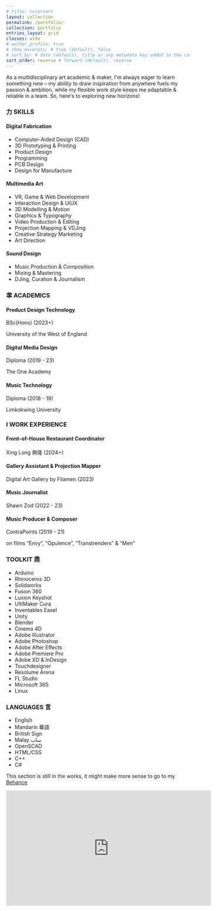```yaml
---
# title: corproart
layout: collection
permalink: /portfolio/
collection: portfolio
entries_layout: grid
classes: wide
# author_profile: true
# show_excerpts: # true (default), false
# sort_by: # date (default), title or any metadata key added to the collection's documents
sort_order: reverse # forward (default), reverse
---
```


<!-- <style>
  /* --- Font Import --- */
  @font-face {
    font-family: 'Tuner';
    /* Adjust paths if your font files are located elsewhere or have different names */
    src: url('/assets/fonts/Tuner.woff2') format('woff2'), /* Modern Browsers */
         url('/assets/fonts/Tuner.woff') format('woff');   /* Older Browsers */
    font-weight: normal;
    font-style: normal;
  }

  /* --- Apply Tuner Font to the Resume Content --- */
  .resume-custom-font-area {
    font-family: 'Tuner', -apple-system, BlinkMacSystemFont, "Segoe UI", Roboto, "Helvetica Neue", Arial, sans-serif, "Apple Color Emoji", "Segoe UI Emoji", "Segoe UI Symbol";
    /* Add a fallback font stack */
    line-height: 1.5; /* Adjust for readability with Tuner */
  }
</style> -->
<!-- <div class="resume-custom-font-area"> -->
<div> 
    As a multidisciplinary art academic & maker, I'm always eager to learn something new –
    my ability to draw inspiration from anywhere fuels my passion & ambition, while my flexible work
    style keeps me adaptable & reliable in a team. So, here's to exploring new horizons!
  </p>
    <!-- Left Column -->
    <div class="left-column">
      <h3 class="resume-section-title">力 SKILLS</h3>
      <div>
        <h4 class="resume-subsection-title">Digital Fabrication</h4>
        <ul class="resume-list">
          <li>Computer-Aided Design (CAD)</li>
          <li>3D Prototyping & Printing</li>
          <li>Product Design</li>
          <li>Programming</li>
          <li>PCB Design</li>
          <li>Design for Manufacture</li>
        </ul>
      </div>
      <div>
        <h4 class="resume-subsection-title">Multimedia Art</h4>
        <ul class="resume-list">
          <li>VR, Game & Web Development</li>
          <li>Interaction Design & UIUX</li>
          <li>3D Modelling & Motion</li>
          <li>Graphics & Typography</li>
          <li>Video Production & Editing</li>
          <li>Projection Mapping & VDJing</li>
          <li>Creative Strategy Marketing</li>
          <li>Art Direction</li>
        </ul>
      </div>
      <div>
        <h4 class="resume-subsection-title">Sound Design</h4>
        <ul class="resume-list">
          <li>Music Production & Composition</li>
          <li>Mixing & Mastering</li>
          <li>DJing, Curation & Journalism</li>
        </ul>
      </div>
      <h3 class="resume-section-title">聿 ACADEMICS</h3>
      <div class="academic-item">
        <h4 class="resume-subsection-title">Product Design Technology</h4>
        <p>BSc(Hons) (2023+)</p>
        <p>University of the West of England</p>
      </div>
      <div class="academic-item">
        <h4 class="resume-subsection-title">Digital Media Design</h4>
        <p>Diploma (2019 - 23)</p>
        <p>The One Academy</p>
      </div>
      <div class="academic-item">
        <h4 class="resume-subsection-title">Music Technology</h4>
        <p>Diploma (2018 - 19)</p>
        <p>Limkokwing University</p>
      </div>
      <h3 class="resume-section-title">I WORK EXPERIENCE</h3>
      <div class="work-item">
        <h4 class="resume-subsection-title">Front-of-House Restaurant Coordinator</h4>
        <p>Xing Long 興隆 (2024+)</p>
      </div>
      <div class="work-item">
        <h4 class="resume-subsection-title">Gallery Assistant & Projection Mapper</h4>
        <p>Digital Art Gallery by Filamen (2023)</p>
      </div>
      <div class="work-item">
        <h4 class="resume-subsection-title">Music Journalist</h4>
        <p>Shawn Zod (2022 - 23)</p>
      </div>
      <div class="work-item">
        <h4 class="resume-subsection-title">Music Producer & Composer</h4>
        <p>ContraPoints (2019 - 21)</p>
        <p class="details">on films “Envy”, “Opulence”, “Transtrenders” & “Men”</p>
      </div>
    </div>
    <!-- Right Column -->
    <div class="right-column">
      <h3 class="resume-section-title">TOOLKIT 鼎</h3>
      <ul class="resume-list">
        <li>Arduino</li>
        <li>Rhinoceros 3D</li>
        <li>Solidworks</li>
        <li>Fusion 360</li>
        <li>Luxion Keyshot</li>
        <li>UltiMaker Cura</li>
        <li>Inventables Easel</li>
        <li>Unity</li>
        <li>Blender</li>
        <li>Cinema 4D</li>
        <li>Adobe Illustrator</li>
        <li>Adobe Photoshop</li>
        <li>Adobe After Effects</li>
        <li>Adobe Premiere Pro</li>
        <li>Adobe XD & InDesign</li>
        <li>Touchdesigner</li>
        <li>Resolume Arena</li>
        <li>FL Studio</li>
        <li>Microsoft 365</li>
        <li>Linux</li>
      </ul>
      <h3 class="resume-section-title">LANGUAGES 言</h3>
      <ul class="resume-list">
        <li>English</li>
        <li>Mandarin 華語</li>
        <li>British Sign</li>
        <li>Malay ساب</li>
        <li>OpenSCAD</li>
        <li>HTML/CSS</li>
        <li>C++</li>
        <li>C#</li>
      </ul>
    </div>
  </div>
</div>

This section is still in the works, it might make more sense to go to my [Behance](https://www.behance.net/ryanmeow)

<iframe width="560" height="315" src="https://www.youtube.com/embed/g9JDMQ1mcVI?si=RQnQ6qZswMxTkfUq&amp;controls=0" title="YouTube video player" frameborder="0" allow="accelerometer; autoplay; clipboard-write; encrypted-media; gyroscope; picture-in-picture; web-share" referrerpolicy="strict-origin-when-cross-origin" allowfullscreen></iframe>

